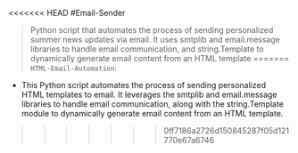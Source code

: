 <<<<<<< HEAD
#Email-Sender

> Python script that automates the process of sending personalized summer news updates via email. It uses smtplib and email.message libraries to handle email communication, and string.Template to dynamically generate email content from an HTML template
=======
`HTML-Email-Automation`: 
  - This Python script automates the process of sending personalized HTML templates to email. It leverages the smtplib and email.message libraries to handle email communication, along with the string.Template module to dynamically generate email content from an HTML template.
>>>>>>> 0ff7186a2726d150845287f05d121770e67a6746

